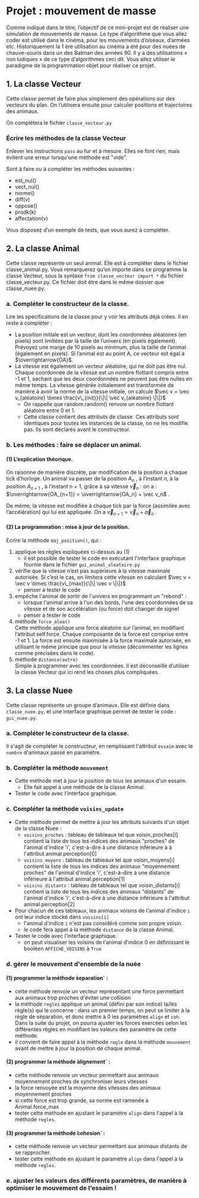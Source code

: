 # Projet : mouvement de masse

Comme indiqué dans le titre, l’objectif de ce mini-projet est de réaliser une simulation de mouvements de masse. 
Le type d’algorithme que vous allez coder est utilisé dans le cinéma, pour les mouvements d’oiseaux, d’armées etc. 
Historiquement la 1 ère utilisation au cinéma a été pour des nuées de chauve-souris dans un des Batman des années 90. 
Il y a des utilisations « non ludiques » de ce type d’algorithmes ceci dit.
Vous allez utiliser le paradigme de la programmation objet pour réaliser ce projet.

## 1. La classe Vecteur

Cette classe permet de faire plus simplement des opérations sur des vecteurs du plan. On l’utilisera
ensuite pour calculer positions et trajectoires des animaux.

On complétera le fichier `classe_vecteur.py` 

### Écrire les méthodes de la classe Vecteur
Enlever les instructions `pass` au fur et à mesure. Elles ne font rien, mais évitent une erreur lorsqu'une méthode est "vide".  

Sont à faire ou à compléter les méthodes suivantes :
*  est_nul()
* vect_nul()
* norme()
* diff(v)
* oppose()
* prodk(k)
* affectation(v)  

Vous disposez d’un exemple de tests,  que vous aurez à compléter. 

## 2. La classe Animal
Cette classe représente un seul animal.
Elle est à compléter dans le fichier classe_animal.py.
Vous remarquerez qu’on importe dans ce programme la classe Vecteur, sous la syntaxe 
`from classe_vecteur import *` du fichier classe_vecteur.py. 
Ce fichier doit être dans le même dossier que classe_nuee.py.

### a. Compléter le constructeur de la classe.

Lire les spécifications de la classe pour y voir les attributs déjà crées. 
Il en reste à compléter :
* La position initiale est un vecteur, dont les coordonnées aléatoires (en pixels) sont limitées par la taille de l’univers (en pixels également). Prévoyez une marge de 10 pixels au minimum, plus la taille de l’animal (également en pixels). Si l’animal est au point A, ce vecteur est égal à $\overrightarrow{OA}$.
* La vitesse est également un vecteur aléatoire, qui ne doit pas être nul. Chaque coordonnée de la vitesse est un nombre flottant compris entre -1 et 1, sachant que les deux coordonnées ne peuvent pas
être nulles en même temps. La vitesse générée initialement est transformée de manière à avoir la
norme de la vitesse initiale, on calcule
$\vec v = \vec v_{aléatoire} \times \frac{v\_{init}}{\|\| \vec v_{aléatoire} \|\|}$
  * On rappelle que random.random() renvoie un nombre flottant aléatoire entre 0 et 1.
  * Cette classe contient des attributs de classe. Ces attributs sont identiques pour toutes les instances de la classe, on ne les modifie pas. Ils sont déclarés avant le constructeur.

### b. Les méthodes : faire se déplacer un animal.
#### (1) L’explication théorique.
On raisonne de manière discrète, par modification de la position à chaque tick d’horloge.
Un animal va passer de la position $A_n$ , à l’instant n, à la position 
$A_{n+1}$  , à l’instant n + 1, grâce à
sa vitesse $\vec v_ n$ : 
on a : $\overrightarrow{OA_{n+1}} = \overrightarrow{OA_n} + \vec v_n$ .  

De même, la vitesse est modifiée à chaque tick par la force (assimilée avec l’accélération) qui lui est
appliquée. 
On a $\vec v_{n+1} = \vec v_n + \vec a_n$ .

#### (2) La programmation : mise à jour de la position.
Ecrire la méthode `maj_position()`, qui :
1. applique les règles expliquées ci-dessus au (1)
   * il est possible de tester le code en exécutant l'interface graphique fournie dans le fichier `gui_animal_aleatoire.py`
2. vérifie que la vitesse n’est pas supérieure à la vitesse maximale autorisée. Si c’est le cas, on
limitera cette vitesse en calculant 
$\vec v = \vec v \times \frac{v\_{max}}{\|\| \vec v \|\|}$
   * penser à tester le code
3. empêche l'animal de sortir de l'univers en programmant un "rebond" :
   * lorsque l'animal arrive à l'un des  bords, l'une des coordonnées de sa vitesse et de son accélération (ou force) doit changer de signe!
   * penser à tester le code
4. méthode `force_alea()`  
Cette méthode applique une force aléatoire sur l’animal, en modifiant l’attribut self.force.
Chaque composante de la force est comprise entre -1 et 1. La force est ensuite maximisée à la
force maximale autorisée, en utilisant le même principe que pour la vitesse (décommenter
les lignes comme précisées dans le code).
5. méthode `distance(autre)`  
Simple à programmer avec les coordonnées. Il est déconseillé d’utiliser la classe Vecteur qui ici rend les choses plus compliquées.

## 3. La classe Nuee

Cette classe représente un groupe d’animaux. 
Elle est définie dans `classe_nuee.py`, et une interface graphique permet de tester le code : `gui_nuee.py`.  

### a. Compléter le constructeur de la classe.
Il s'agit de compléter le constructeur, en remplissant l'attribut  `essaim` avec le `nombre` d'animaux passé en paramètre. 
### b. Compléter la méthode `mouvement`
* Cette méthode met à jour la position de tous les animaux d'un essaim.  
   * Elle fait appel à une méthode de la classe Animal. 
* Tester le code avec l'interface graphique.

### c. Compléter la méthode `voisins_update`
* Cette méthode permet de mettre à jour les attributs suivants d'un objet de la classe Nuee : 
   * `voisins_proches` :  tableau de tableaux tel que voisin_proches[i] contient
            la liste de tous les indices des animaux "proches" de l'animal d'indice 'i',
            c'est-à-dire à une distance inférieure à à l'attribut animal.perception[0] 
   * `voisins_moyens` : tableau de tableaux tel que voisin_moyens[i] contient
            la liste de tous les indices des animaux "moyennement proches" de l'animal d'indice 'i',
            c'est-à-dire à une distance inférieure à l'attribut animal.perception[1]
   * `voisins_distants` :  tableau de tableaux tel que voisin_distants[i] contient
            la liste de tous les indices des animaux "distants" de l'animal d'indice 'i',
            c'est-à-dire à une distance inférieure à l'attribut animal.perception[2]
* Pour chacun de ces tableaux, les animaux voisins de l'animal d'indice `i` ont leur indice stocké dans `voisins[i]`
   * l'animal d'indice  `i` n'est pas considéré comme son propre voisin.
   * le code fera appel à la méthode `distance` de la classe Animal.
* Tester le code avec l'interface graphique.
   * on peut visualiser les voisins de l'animal d'indice 0 en définissant le booléen `AFFICHE_VOISINS` à `True`

### d. gérer le mouvement d'ensemble de la nuée
#### (1) programmer la méthode ̀separation` :
* cette méthode renvoie un vecteur représentant une force permettant aux animaux trop proches d'éviter une collision
* la méthode `regles` applique un animal (défini par son indice) la/les règle(s) qui le concerne : dans un premier temps, on peut se limiter à la règle de séparation, et donc mettre à 0 les paramètres `align` et `coh`. Dans la suite du projet, on pourra ajuster les forces exercées selon les différentes règles en modifiant les valeurs des paramètre de cette méthode.
* il convient de faire appel à la méthode `regle` dans la méthode `mouvement` avant de mettre à jour la position de chaque animal.

#### (2) programmer la méthode ̀alignement` :
* cette méthode renvoie un vecteur permettant aux animaux moyennement proches de synchroniser leurs vitesses
* la force renvoyée est la moyenne des vitesses des animaux moyennement proches 
* si cette force est trop grande, sa norme est ramenée à Animal.force_max
* tester cette méthode en ajustant le paramètre `align` dans l'appel à la méthode `regles`.

#### (3) programmer la méthode ̀cohesion` :
* cette méthode renvoie un vecteur permettant aux animaux distants de se rapprocher.
* tester cette méthode en ajustant le paramètre `align` dans l'appel à la méthode `regles`.

### e. ajuster les valeurs des différents paramètres, de manière à optimiser le mouvement de l'essaim !



